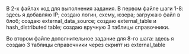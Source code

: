 В 2-х файлах код для выполнения задания. 
В первом файле шаги 1-8: 
здесь я добавляю IP;
создаю логин, схему, юзера;
загружаю файл в блоб;
создаю external_data_source;
создаю external_table и hash_distributed table;
создаю вручную 3 таблицы справочники.

Во втором файле дополнительное задание для 8-го шага:
здесь я создаю 3 таблицы справочники через скрипт из external_table
